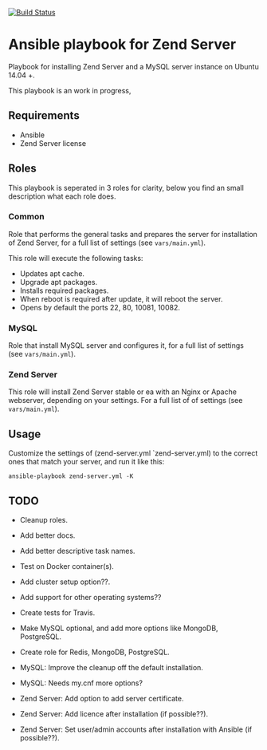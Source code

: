 [![Build Status](https://travis-ci.org/HardieBoeve/ansible-zend-server.svg)](https://travis-ci.org/HardieBoeve/ansible-zend-server)

# Ansible playbook for Zend Server

Playbook for installing Zend Server and a MySQL server instance on Ubuntu 14.04 +.

This playbook is an work in progress, 


## Requirements

- Ansible
- Zend Server license


## Roles

This playbook is seperated in 3 roles for clarity, below you find an small description what each role does.


### Common

Role that performs the general tasks and prepares the server for installation of Zend Server, for a full list of 
settings (see `vars/main.yml`).

This role will execute the following tasks:
  - Updates apt cache.
  - Upgrade apt packages.
  - Installs required packages.
  - When reboot is required after update, it will reboot the server.
  - Opens by default the ports 22, 80, 10081, 10082.


### MySQL

Role that install MySQL server and configures it, for a full list of settings (see `vars/main.yml`).


### Zend Server

This role will install Zend Server stable or ea with an Nginx or Apache webserver, depending on your settings. For a 
full list of of settings (see `vars/main.yml`).


## Usage

Customize the settings of (zend-server.yml `zend-server.yml) to the correct ones that match your server, and run it like this:
```code
ansible-playbook zend-server.yml -K
```


## TODO

  - Cleanup roles.
  - Add better docs. 
  - Add better descriptive task names.
  - Test on Docker container(s).
  - Add cluster setup option??.
  - Add support for other operating systems??
  - Create tests for Travis.
  - Make MySQL optional, and add more options like MongoDB, PostgreSQL.
  - Create role for Redis, MongoDB, PostgreSQL.

  - MySQL: Improve the cleanup off the default installation.
  - MySQL: Needs my.cnf more options?
  
  - Zend Server: Add option to add server certificate.
  - Zend Server: Add licence after installation (if possible??).
  - Zend Server: Set user/admin accounts after installation with Ansible (if possible??).
